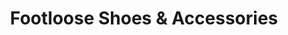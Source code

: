 ---
title: "Footloose Shoes & Accessories"
url: /kinsale/footloose-shoes-and-accessories/
shop: shoes
---